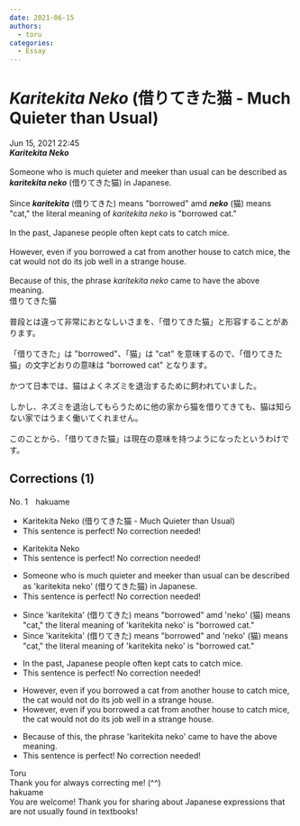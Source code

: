```yaml
---
date: 2021-06-15
authors:
  - toru
categories:
  - Essay
---
```


<h1 id="subject_show"><strong><em>Karitekita Neko</strong></em> (借りてきた猫 - Much Quieter than Usual)</h1>
<div class="date">Jun 15, 2021 22:45</div>
<div id="post"><div id="body_show_ori">
<strong><em>Karitekita Neko</strong></em><br/><br/>Someone who is much quieter and meeker than usual can be described as <strong><em>karitekita neko</em></strong> (借りてきた猫) in Japanese.<br/><br/>Since <strong><em>karitekita</em></strong> (借りてきた) means "borrowed" amd <strong><em>neko</em></strong> (猫) means "cat," the literal meaning of <em>karitekita neko</em> is "borrowed cat."<br/><br/>In the past, Japanese people often kept cats to catch mice.<br/><br/>However, even if you borrowed a cat from another house to catch mice, the cat would not do its job well in a strange house.<br/><br/>Because of this, the phrase <em>karitekita neko</em> came to have the above meaning.
</div></div>

<!-- more -->

<div id="post_ja"><div id="body_show_mo">
借りてきた猫<br/><br/>普段とは違って非常におとなしいさまを、「借りてきた猫」と形容することがあります。<br/><br/>「借りてきた」は "borrowed"、「猫」は "cat" を意味するので、「借りてきた猫」の文字どおりの意味は "borrowed cat" となります。<br/><br/>かつて日本では、猫はよくネズミを退治するために飼われていました。<br/><br/>しかし、ネズミを退治してもらうために他の家から猫を借りてきても、猫は知らない家ではうまく働いてくれません。<br/><br/>このことから、「借りてきた猫」は現在の意味を持つようになったというわけです。
</div></div>

## Corrections (1)
<div id="block"><div class="first_name"> No. 1　<span class="just_name">hakuame</span></div><div id="block2">
<ul class="correction_field">
<li class="incorrect">Karitekita Neko (借りてきた猫 - Much Quieter than Usual)</li>
<li class="corrected perfect">This sentence is perfect! No correction needed!</li>
</ul>
<ul class="correction_field">
<li class="incorrect">Karitekita Neko</li>
<li class="corrected perfect">This sentence is perfect! No correction needed!</li>
</ul>
<ul class="correction_field">
<li class="incorrect">Someone who is much quieter and meeker than usual can be described as 'karitekita neko' (借りてきた猫) in Japanese.</li>
<li class="corrected perfect">This sentence is perfect! No correction needed!</li>
</ul>
<ul class="correction_field">
<li class="incorrect">Since 'karitekita' (借りてきた) means "borrowed" amd 'neko' (猫) means "cat," the literal meaning of 'karitekita neko' is "borrowed cat."</li>
<li class="corrected correct">
Since 'karitekita' (借りてきた) means "borrowed" <span class="f_red">and</span> 'neko' (猫) means "cat," the literal meaning of 'karitekita neko' is "borrowed cat."
</li>
</ul>
<ul class="correction_field">
<li class="incorrect">In the past, Japanese people often kept cats to catch mice.</li>
<li class="corrected perfect">This sentence is perfect! No correction needed!</li>
</ul>
<ul class="correction_field">
<li class="incorrect">However, even if you borrowed a cat from another house to catch mice, the cat would not do its job well in a strange house.</li>
<li class="corrected correct">
However, <span class="sline">even</span> if you borrowed a cat from another house to catch mice, the cat would not do its job well in a strange house.
</li>
</ul>
<ul class="correction_field">
<li class="incorrect">Because of this, the phrase 'karitekita neko' came to have the above meaning.</li>
<li class="corrected perfect">This sentence is perfect! No correction needed!</li>
</ul>
</div><div class="name"><span class="just_name">Toru</span><br>
Thank you for always correcting me! (^^)
</div>
<div class="name"><span class="just_name">hakuame</span><br>
You are welcome!   Thank you for sharing about Japanese expressions that are not usually found in textbooks!
</div>
</div>
